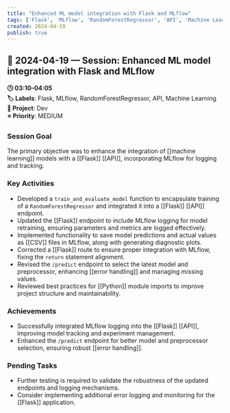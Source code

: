 ```yaml
---
title: "Enhanced ML model integration with Flask and MLflow"
tags: ['Flask', 'MLflow', 'RandomForestRegressor', 'API', 'Machine Learning']
created: 2024-04-19
publish: true
---
```


## 📅 2024-04-19 — Session: Enhanced ML model integration with Flask and MLflow

**🕒 03:10–04:05**  
**🏷️ Labels**: Flask, MLflow, RandomForestRegressor, API, Machine Learning  
**📂 Project**: Dev  
**⭐ Priority**: MEDIUM  


### Session Goal
The primary objective was to enhance the integration of [[machine learning]] models with a [[Flask]] [[API]], incorporating MLflow for logging and tracking.

### Key Activities
- Developed a `train_and_evaluate_model` function to encapsulate training of a `RandomForestRegressor` and integrated it into a [[Flask]] [[API]] endpoint.
- Updated the [[Flask]] endpoint to include MLflow logging for model retraining, ensuring parameters and metrics are logged effectively.
- Implemented functionality to save model predictions and actual values as [[CSV]] files in MLflow, along with generating diagnostic plots.
- Corrected a [[Flask]] route to ensure proper integration with MLflow, fixing the `return` statement alignment.
- Revised the `/predict` endpoint to select the latest model and preprocessor, enhancing [[error handling]] and managing missing values.
- Reviewed best practices for [[Python]] module imports to improve project structure and maintainability.

### Achievements
- Successfully integrated MLflow logging into the [[Flask]] [[API]], improving model tracking and experiment management.
- Enhanced the `/predict` endpoint for better model and preprocessor selection, ensuring robust [[error handling]].

### Pending Tasks
- Further testing is required to validate the robustness of the updated endpoints and logging mechanisms.
- Consider implementing additional error logging and monitoring for the [[Flask]] application.
